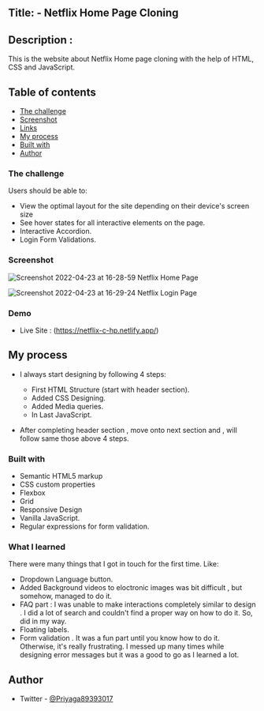 ## Title: -  Netflix Home Page Cloning 

## Description :

 This is the website about Netflix Home page cloning with the help of HTML, CSS and JavaScript.

## Table of contents

- [The challenge](#the-challenge)
- [Screenshot](#screenshot)
- [Links](#links)
- [My process](#my-process)
- [Built with](#built-with)
- [Author](#author)


### The challenge

Users should be able to:

- View the optimal layout for the site depending on their device's screen size
- See hover states for all interactive elements on the page.
- Interactive Accordion.
- Login Form Validations.


### Screenshot

![Screenshot 2022-04-23 at 16-28-59 Netflix Home Page](https://user-images.githubusercontent.com/96676832/164891854-9998761a-70d4-4ba5-b483-134efa8240f8.png)

![Screenshot 2022-04-23 at 16-29-24 Netflix Login Page](https://user-images.githubusercontent.com/96676832/164891863-4f95684d-79ce-49b8-b77a-aca37c34abb4.png)


### Demo

- Live Site : (https://netflix-c-hp.netlify.app/)

## My process

- I always start designing by following 4 steps:

   - First HTML Structure (start with header section).
   - Added CSS Designing. 
   - Added Media queries.
   - In Last JavaScript.

- After completing header section , move onto next section and , will follow same those above 4 steps.

### Built with

- Semantic HTML5 markup
- CSS custom properties
- Flexbox
- Grid
- Responsive Design 
- Vanilla JavaScript. 
- Regular expressions for form validation.

### What I learned

There were many things that I got in touch for the first time. Like:

- Dropdown Language button.
- Added Background videos to eloctronic images was bit difficult , but somehow, managed to do it. 
- FAQ part : I was unable to make interactions completely similar to design . I did a lot of search and couldn't find a proper way on how to do it. So, did in my way.
- Floating labels. 
- Form validation . It was a fun part until you know how to do it. Otherwise, it's really frustrating. I messed up many times while designing error messages but it was a good to go as I learned a lot. 

## Author

- Twitter - [@Priyaga89393017](https://twitter.com/Priyaga89393017)
